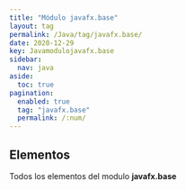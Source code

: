 ```yaml
---
title: "Módulo javafx.base"
layout: tag
permalink: /Java/tag/javafx.base/
date: 2020-12-29
key: Javamodulojavafx.base
sidebar: 
  nav: java
aside: 
  toc: true
pagination: 
  enabled: true
  tag: "javafx.base"
  permalink: /:num/
---
```


<h2>Elementos</h2>
Todos los elementos del modulo <strong>javafx.base</strong>
